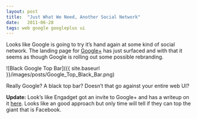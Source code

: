 ```yaml
---
layout: post
title:  "Just What We Need, Another Social Network"
date:   2011-06-28
tags: web google googleplus ui
---
```

Looks like Google is going to try it’s hand again at some kind of social network. The landing page for [Google+](http://plus.google.com/) has just surfaced and with that it seems as though Google is rolling out some possible rebranding.

![Black Google Top Bar]({{ site.baseurl }}/images/posts/Google_Top_Black_Bar.png)

Really Google? A black top bar? Doesn’t that go against your entire web UI?

**Update:** Look’s like Engadget got an invite to Google+ and has a writeup on it [here](http://www.engadget.com/2011/06/28/google-invite-received-we-go-hands-on/). Looks like an good approach but only time will tell if they can top the giant that is Facebook.
